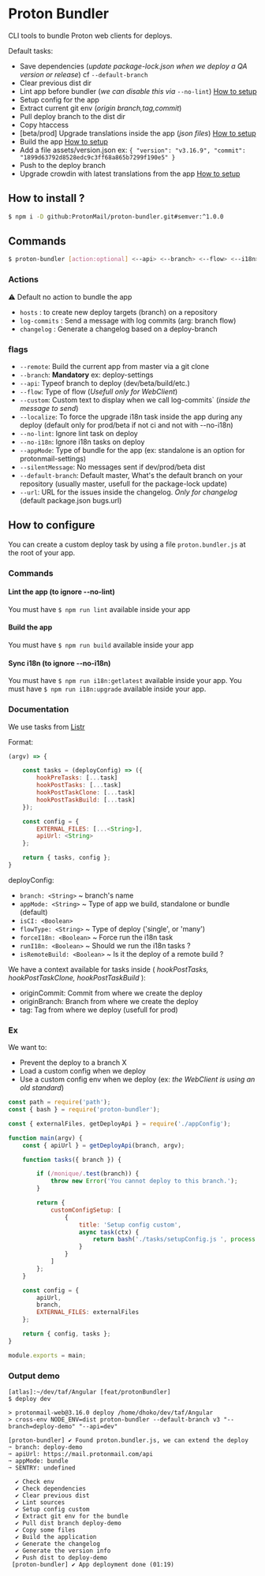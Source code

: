 # Proton Bundler

CLI tools to bundle Proton web clients for deploys.

Default tasks:
- Save dependencies (_update package-lock.json when we deploy a QA version or release_) cf `--default-branch`
- Clear previous dist dir
- Lint app before bundler (_we can disable this via_ `--no-lint`) [How to setup](https://github.com/ProtonMail/proton-bundler#Lint-the-app)
- Setup config for the app
- Extract current git env (_origin branch,tag,commit_)
- Pull deploy branch to the dist dir
- Copy htaccess
- [beta/prod] Upgrade translations inside the app (_json files_) [How to setup](https://github.com/ProtonMail/proton-bundler#Sync-i18n)
- Build the app [How to setup](https://github.com/ProtonMail/proton-bundler#Build-the-app)
- Add a file assets/version.json ex: `{ "version": "v3.16.9", "commit": "1899d63792d8528edc9c3ff68a865b7299f190e5" }` 
- Push to the deploy branch
- Upgrade crowdin with latest translations from the app [How to setup](https://github.com/ProtonMail/proton-bundler#Sync-i18n)

## How to install ?

```sh
$ npm i -D github:ProtonMail/proton-bundler.git#semver:^1.0.0
``` 

## Commands

```sh
$ proton-bundler [action:optional] <--api> <--branch> <--flow> <--i18n> <--appMode> <--default-branch>
``` 

### Actions

:warning: Default no action to bundle the app

- `hosts` : to create new deploy targets (branch) on a repository
- `log-commits` : Send a message with log commits (arg: branch flow)
- `changelog` : Generate a changelog based on a deploy-branch

### flags
- `--remote`: Build the current app from master via a git clone
- `--branch`: **Mandatory** ex: deploy-settings 
- `--api`: Typeof branch to deploy (dev/beta/build/etc.)
- `--flow`: Type of flow (_Usefull only for WebClient_)
- `--custom`: Custom text to display when we call log-commits` (_inside the message to send_)
- `--localize`: To force the upgrade i18n task inside the app during any deploy (default only for prod/beta if not ci and not with --no-i18n)
- `--no-lint`: Ignore lint task on deploy
- `--no-i18n`: Ignore i18n tasks on deploy
- `--appMode`: Type of bundle for the app (ex: standalone is an option for protonmail-settings)
- `--silentMessage`: No messages sent if dev/prod/beta dist
- `--default-branch`: Default master, What's the default branch on your repository (usually master, usefull for the package-lock update)
- `--url`: URL for the issues inside the changelog. _Only for changelog_ (default package.json bugs.url)


## How to configure

You can create a custom deploy task by using a file `proton.bundler.js` at the root of your app.

### Commands

#### Lint the app (to ignore --no-lint)

You must have `$ npm run lint` available inside your app

#### Build the app

You must have `$ npm run build` available inside your app

#### Sync i18n (to ignore --no-i18n)

You must have `$ npm run i18n:getlatest` available inside your app.
You must have `$ npm run i18n:upgrade` available inside your app.

### Documentation

We use tasks from [Listr](https://github.com/SamVerschueren/listr#usage)

Format:

```js
(argv) => {

    const tasks = (deployConfig) => ({
        hookPreTasks: [...task]
        hookPostTasks: [...task]
        hookPostTaskClone: [...task]
        hookPostTaskBuild: [...task]
    });

    const config = {
        EXTERNAL_FILES: [...<String>],
        apiUrl: <String>
    };

    return { tasks, config };
}
```

deployConfig:

- `branch: <String>` ~ branch's name
- `appMode: <String>` ~ Type of app we build, standalone or bundle (default)
- `isCI: <Boolean>`
- `flowType: <String>` ~ Type of deploy ('single', or 'many')
- `forceI18n: <Boolean>` ~ Force run the i18n task
- `runI18n: <Boolean>` ~ Should we run the i18n tasks ?
- `isRemoteBuild: <Boolean>` ~ Is it the deploy of a remote build ?

We have a context available for tasks inside ( _hookPostTasks, hookPostTaskClone, hookPostTaskBuild_ ):

- originCommit: Commit from where we create the deploy
- originBranch: Branch from where we create the deploy
- tag: Tag from where we deploy (usefull for prod)

### Ex

We want to:
- Prevent the deploy to a branch X
- Load a custom config when we deploy
- Use a custom config env when we deploy (ex: _the WebClient is using an old standard_)

```js
const path = require('path');
const { bash } = require('proton-bundler');

const { externalFiles, getDeployApi } = require('./appConfig');

function main(argv) {
    const { apiUrl } = getDeployApi(branch, argv);

    function tasks({ branch }) {

        if (/monique/.test(branch)) {
            throw new Error('You cannot deploy to this branch.');
        }

        return {
            customConfigSetup: [
                {
                    title: 'Setup config custom',
                    async task(ctx) {
                        return bash('./tasks/setupConfig.js ', process.argv.slice(2));
                    }
                }
            ]
        };
    }

    const config = {
        apiUrl,
        branch,
        EXTERNAL_FILES: externalFiles
    };

    return { config, tasks };
}

module.exports = main;
```

### Output demo

```shell
[atlas]:~/dev/taf/Angular [feat/protonBundler]
$ deploy dev

> protonmail-web@3.16.0 deploy /home/dhoko/dev/taf/Angular
> cross-env NODE_ENV=dist proton-bundler --default-branch v3 "--branch=deploy-demo" "--api=dev"

[proton-bundler] ✔ Found proton.bundler.js, we can extend the deploy
➙ branch: deploy-demo
➙ apiUrl: https://mail.protonmail.com/api
➙ appMode: bundle
➙ SENTRY: undefined

  ✔ Check env
  ✔ Check dependencies
  ✔ Clear previous dist
  ✔ Lint sources
  ✔ Setup config custom
  ✔ Extract git env for the bundle
  ✔ Pull dist branch deploy-demo
  ✔ Copy some files
  ✔ Build the application
  ✔ Generate the changelog
  ✔ Generate the version info
  ✔ Push dist to deploy-demo
 [proton-bundler] ✔ App deployment done (01:19)
```
